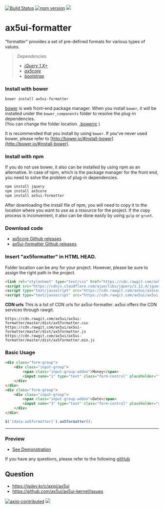 [![Build Status](https://travis-ci.org/ax5ui/ax5ui-formatter.svg?branch=master)](https://travis-ci.org/ax5ui/ax5ui-formatter)
[![npm version](https://badge.fury.io/js/ax5ui-formatter.svg)](https://badge.fury.io/js/ax5ui-formatter)
[![](https://img.shields.io/npm/dm/ax5ui-formatter.svg)](https://www.npmjs.com/package/ax5ui-formatter)

# ax5ui-formatter
"formatter" provides a set of pre-defined formats for various types of values. 

> *Dependencies*
> * _[jQuery 1.X+](http://jquery.com/)_
> * _[ax5core](http://ax5.io/ax5core)_
> * _[bootstrap](http://getbootstrap.com/)_


### Install with bower
```sh
bower install ax5ui-formatter
```
[bower](http://bower.io/#install-bower) is web front-end package manager.
When you install `bower`, it will be installed under the `bower_components` folder to resolve the plug-in dependencies.  
(You can change the folder location. [.bowerrc](http://bower.io/docs/config/#bowerrc-specification) )

It is recommended that you install by using `bower`. 
If you've never used bower, please refer to [http://bower.io/#install-bower](http://bower.io/#install-bower).

### Install with npm
If you do not use bower, it also can be installed by using npm as an alternative.
In case of npm, which is the package manager for the front end, you need to solve the problem of plug-in dependencies.

```sh
npm install jquery
npm install ax5core
npm install ax5ui-formatter
```

After downloading the install file of npm, you will need to copy it to the location where you want to use as a resource for the project.
If the copy process is inconvenient, it also can be done easily by using `gulp` or `grunt`.

### Download code
- [ax5core Github releases](https://github.com/ax5ui/ax5core/releases)
- [ax5ui-formatter Github releases](https://github.com/ax5ui/ax5ui-formatter/releases)


### Insert "ax5formatter" in HTML HEAD.
Folder location can be any for your project. However, please be sure to assign the right path in the project.

```html
<link rel="stylesheet" type="text/css" href="https://cdn.rawgit.com/ax5ui/ax5ui-formatter/master/dist/ax5formatter.css" />
<script src="https://cdnjs.cloudflare.com/ajax/libs/jquery/1.12.4/jquery.min.js"></script>
<script type="text/javascript" src="https://cdn.rawgit.com/ax5ui/ax5core/master/dist/ax5core.min.js"></script>
<script type="text/javascript" src="https://cdn.rawgit.com/ax5ui/ax5ui-formatter/master/dist/ax5formatter.min.js"></script>
```

**CDN urls**
This is a list of CDN urls for ax5ui-formatter. ax5ui offers the CDN services through rawgit.
```
https://cdn.rawgit.com/ax5ui/ax5ui-formatter/master/dist/ax5formatter.css
https://cdn.rawgit.com/ax5ui/ax5ui-formatter/master/dist/ax5formatter.js
https://cdn.rawgit.com/ax5ui/ax5ui-formatter/master/dist/ax5formatter.min.js
```

### Basic Usage
```html
<div class="form-group">
    <div class="input-group">
        <span class="input-group-addon">Money</span>
        <input name="1" type="text" class="form-control" placeholder="" data-ax5formatter="money" />
    </div>
</div>
<div class="form-group">
    <div class="input-group">
        <span class="input-group-addon">Date</span>
        <input name="3" type="text" class="form-control" placeholder="yyyy-mm-dd" data-ax5formatter="date" />
    </div>
</div>
```
```js
$('[data-ax5formatter]').ax5formatter();
```

***

### Preview
- [See Demonstration](http://ax5.io/ax5ui-formatter/demo/index.html)

If you have any questions, please refer to the following [gitHub](https://github.com/ax5ui/ax5ui-kernel)

## Question
- https://jsdev.kr/c/axisj/ax5ui
- https://github.com/ax5ui/ax5ui-kernel/issues

[![axisj-contributed](https://img.shields.io/badge/AXISJ.com-Contributed-green.svg)](https://github.com/axisj)
![](https://img.shields.io/badge/Seowoo-Mondo&Thomas-red.svg)
